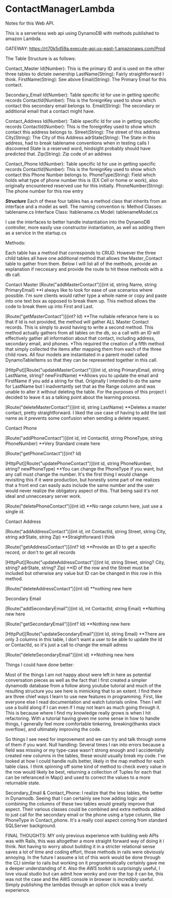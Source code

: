 # ContactManagerLambda

Notes for this Web API.

This is a serverless web api using DynamoDB with methods published to amazon Lambda.

GATEWAY:  https://rt70k5d59a.execute-api.us-east-1.amazonaws.com/Prod

The Table Structure is as follows:

Contact_Master
Id(Number): This is the primary ID and is used on the other three tables to dictate ownership
LastName(String): Fairly straightforward I think.
FirstName(String): See above
Email(String): The Primary Email for this contact.

Secondary_Email
Id(Number): Table specific Id for use in getting specific records
ContactId(Number): This is the foreignKey used to show which contact this secondary email belongs to.
Email(String): The secondary or additional email that a contact might have.

Contact_Address
Id(Number): Table specific Id for use in getting specific records
ContactId(Number): This is the foreignKey used to show which contact this address belongs to.
Street(String): The street of this address
City(String): The City of this Address
adrState(String): The State in this address, had to break tablename conventions when in testing calls I discovered State is a reserved word, hindsight probably should have predicted that.
Zip(String): Zip code of an address

Contact_Phone
Id(Number): Table specific Id for use in getting specific records
ContactId(Number): This is the foreignKey used to show which contact this Phone Number belongs to.
PhoneType(String): Field which holds what type of phone number this is (EX Cell or home or work), also originally encountered reserved use for this initially.
PhoneNumber(String): The phone number for this row entry


*****Structure*****
Each of these four tables has a method class that inherits from an interface and a model as well.  The naming convention is:
Method Classes: tablename.cs
Interface Class: Itablename.cs
Model: tablenameModel.cs

I use the interfaces to better handle instantiation into the DynamoDB controller, more easily use constructor instantiation, as well as adding them as a service in the startup.cs


Methods:

Each table has a method that corresponds to CRUD.  However the three child tables all have one additional method that allows the Master_Contact table to gather from them. Below I will list all of the methods, provide an explanation if neccesary and provide the route to hit these methods with a db call.

Contact Master
[Route("addMasterContact")](int id, string Name, string PrimaryEmail)
**I always like to look for ease of use scenarios where possible. I'm sure clients would rather type a whole name or copy and paste into one text box as opposed to break them up.  This method allows the code to break them up into First and Last.

[Route("getMasterContact")](int? Id)
**The nullable referance here is so that if Id is not provided, the method will gather ALL Master Contact records.  This is simply to avoid having to write a second method.  This method actually gathers from all tables on the db, so a call with an ID will effectively gather all information about that contact, including address, secondary email, and phones.
*This required the creation of a fifth method that simply collected the items after mapping them from each of the three child rows.  All four models are instantiated in a parent model called DynamoTableItems so that they can be represented together in this call.

[HttpPut][Route("updateMasterContact")](int id, string PrimaryEmail, string LastName, string? newFirstName)
**Allows you to update the email and FirstName if you add a string for that.  Originally I intended to do the same for LastName but I inadvertantly set that as the Range column and was unable to alter it without deleting the table.  For the purposes of this project I decided to leave it as a talking point about the learning process.

[Route("deleteMasterContact")](int id, string LastName)
**Deletes a master contact, pretty straightforward.  I liked the use case of having to add the last name as it prevents some confusion when sending a delete request.

Contact Phone

[Route("addPhoneContact")](int id, int ContactId, string PhoneType, string PhoneNumber)
**Very Standard create here

[Route("getPhoneContact")](int? Id)

[HttpPut][Route("updatePhoneContact")](int id, string PhoneNumber, string? newPhoneType)
**You can change the PhoneType if you want, but any call must change the number.  It's the first thing I would change revisiting this if it were production, but honestly some part of me realizes that a front end can easily auto include the same number and the user would never realize the obligatory aspect of this.  That being said it's not ideal and unneccesary server work.

[Route("deletePhoneContact")](int id)
**No range column here, just use a single id.

Contact Address

[Route("addAddressContact")](int id, int ContactId, string Street, string City, string adrState, string Zip)
**Straightforward I think

[Route("getAddressContact")](int? Id)
**Provide an ID to get a specific record, or don't to get all records

[HttpPut][Route("updateAddressContact")](int Id, string Street, string? City, string? adrState, string? Zip)
**ID of the row and the Street must be included but otherwise any value but ID can be changed in this row in this method.

[Route("deleteAddressContact")](int id)
**nothing new here

Secondary Email

[Route("addSecondaryEmail")](int id, int ContactId, string Email)
**Nothing new here

[Route("getSecondaryEmail")](int? Id)
**Nothing new here

[HttpPut][Route("updateSecondaryEmail")](int Id, string Email)
**There are only 3 columns in this table, I don't want a user to be able to update the Id or ContactId, so it's just a call to change the emaill adress

[Route("deleteSecondaryEmail")](int id)
**Nothing new here


Things I could have done better:

Most of the things I am not happy about were left in here as potential conversation pieces as well as the fact that I first created a simpler dynamodb database from a follow along youtube tutorial and much of the resulting structure you see here is mimicking that to an extent.
I find there are three chief ways I learn to use new features in programming.  First, like everyone else I read documentation and watch tutorials online. Then I will use a build along if I can even if I may not learn as much going through it.  This is because where I find my knowledge really grows
is when I hit refactoring.  With a tutorial having given me some sense in how to handle things, I generally feel more comfortable tinkering, breaking(thanks stack overflow), and ultimately improving the code.

So things I see need for improvement and we can try and talk through some of them if you want.
Null handling: Several times I ran into errors because a field was missing or my type-case wasn't strong enough and I accidentally created new columns in the tables, these would usually break my code. I've looked at how I could handle nulls better, likely in the map method for each table class.  I think spinning off some kind of method to check every value in the row would likely be best, returning a collection of Tuples for each that can be referanced in Map() and used to correct the values to a more returnable state.

Secondary_Email & Contact_Phone: I realize that the less tables, the better in Dynamodb.  Seeing that I can certainly see how adding logic and combining the columns of these two tables would greatly improve that aspect.  Their various classes could be combined and extra methods added to just call for the secondary email or the phone using a type column, like PhoneType in Contact_phone. It's a really cool aspect coming from standard SQLServer background.

FINAL THOUGHTS:
MY only previous experience with building web APIs was with Rails, this was altogether a more straight forward way of doing it i think.  Not having to worry about building it in a stricter relational sense saves a lot of time and coding effort, those methods in rails were obviously annoying.  In the future I assume a lot of this work would be done through the CLI similar to rails but working on it programmatically certainly gave me a deeper understanding of it.
Also the AWS toolkit is surprisingly useful, I love visual studio but can admit how wonky and over the top it can be, this was not the case and the AWS console in browser is incredibly useful.  Simply publishing the lambdas through an option click was a lovely experience.
